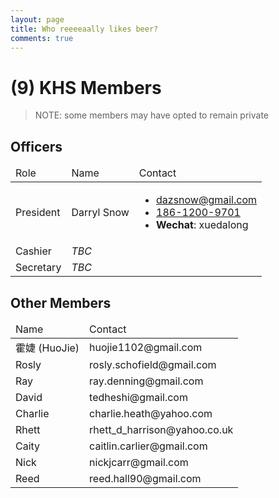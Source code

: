 ```yaml
---
layout: page
title: Who reeeeaally likes beer?
comments: true
---
```


# (9) KHS Members

> NOTE: some members may have opted to remain private

## Officers

<table>
	<thead>
		<tr>
			<td>Role</td>
			<td>Name</td>
			<td>Contact</td>
		</tr>
	</thead>
	<tbody>
		<tr>
			<td>President</td>
			<td>Darryl Snow</td>
			<td>
				<ul>
					<li><a href="mailto:dazsnow@gmail.com" title="Email Darryl">dazsnow@gmail.com</a></li>
					<li><a href="tel:18612009701" title="Phone Darryl">186-1200-9701</a></li>
					<li><strong>Wechat</strong>: xuedalong</li>
				</ul>
			</td>
		</tr>
		<tr>
			<td>Cashier</td>
			<td><i>TBC</i></td>
			<td></td>
		</tr>
		<tr>
			<td>Secretary</td>
			<td><i>TBC</i></td>
			<td></td>
		</tr>
	</tbody>
</table>

## Other Members

<table>
	<thead>
		<tr>
			<td>Name</td>
			<td>Contact</td>
		</tr>
	</thead>
	<tbody>
		<tr>
			<td>霍婕 (HuoJie)</td>
			<td>huojie1102@gmail.com</td>
		</tr>
		<tr>
			<td>Rosly</td>
			<td>rosly.schofield@gmail.com</td>
		</tr>
		<tr>
			<td>Ray</td>
			<td>ray.denning@gmail.com</td>
		</tr>
		<tr>
			<td>David</td>
			<td>tedheshi@gmail.com</td>
		</tr>
		<tr>
			<td>Charlie</td>
			<td>charlie.heath@yahoo.com</td>
		</tr>
		<tr>
			<td>Rhett</td>
			<td>rhett_d_harrison@yahoo.co.uk</td>
		</tr>
		<tr>
			<td>Caity</td>
			<td>caitlin.carlier@gmail.com</td>
		</tr>
		<tr>
			<td>Nick</td>
			<td>nickjcarr@gmail.com</td>
		</tr>
		<tr>
			<td>Reed</td>
			<td>reed.hall90@gmail.com</td>
		</tr>
	</tbody>
</table>